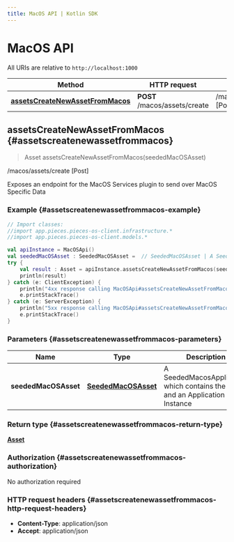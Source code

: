 ```yaml
---
title: MacOS API | Kotlin SDK
---
```


# MacOS API

All URIs are relative to `http://localhost:1000`

Method | HTTP request | Description
------------- | ------------- | -------------
[**assetsCreateNewAssetFromMacos**](#assetscreatenewassetfrommacos) | **POST** /macos/assets/create | /macos/assets/create [Post]


## **assetsCreateNewAssetFromMacos** {#assetscreatenewassetfrommacos}
> Asset assetsCreateNewAssetFromMacos(seededMacOSAsset)

/macos/assets/create [Post]

Exposes an endpoint for the MacOS Services plugin to send over MacOS Specific Data

### Example {#assetscreatenewassetfrommacos-example}
```kotlin
// Import classes:
//import app.pieces.pieces-os-client.infrastructure.*
//import app.pieces.pieces-os-client.models.*

val apiInstance = MacOSApi()
val seededMacOSAsset : SeededMacOSAsset =  // SeededMacOSAsset | A SeededMacosApplication which contains the value and an Application Instance
try {
    val result : Asset = apiInstance.assetsCreateNewAssetFromMacos(seededMacOSAsset)
    println(result)
} catch (e: ClientException) {
    println("4xx response calling MacOSApi#assetsCreateNewAssetFromMacos")
    e.printStackTrace()
} catch (e: ServerException) {
    println("5xx response calling MacOSApi#assetsCreateNewAssetFromMacos")
    e.printStackTrace()
}
```

### Parameters {#assetscreatenewassetfrommacos-parameters}

Name | Type | Description  | Notes
------------- | ------------- | ------------- | -------------
 **seededMacOSAsset** | [**SeededMacOSAsset**](../models/SeededMacOSAsset)| A SeededMacosApplication which contains the value and an Application Instance | [optional]

### Return type {#assetscreatenewassetfrommacos-return-type}

[**Asset**](../models/Asset)

### Authorization {#assetscreatenewassetfrommacos-authorization}

No authorization required

### HTTP request headers {#assetscreatenewassetfrommacos-http-request-headers}

 - **Content-Type**: application/json
 - **Accept**: application/json

